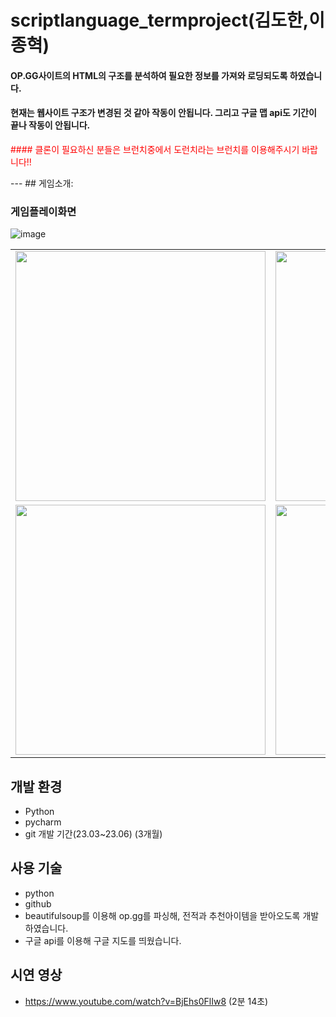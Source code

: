 # scriptlanguage_termproject(김도한,이종혁)

#### OP.GG사이트의 HTML의 구조를 분석하여 필요한 정보를 가져와 로딩되도록 하였습니다.
#### 현재는 웹사이트 구조가 변경된 것 같아 작동이 안됩니다. 그리고 구글 맵 api도 기간이 끝나 작동이 안됩니다.
<p style="color:red;">#### 클론이 필요하신 분들은 브런치중에서 도런치라는 브런치를 이용해주시기 바랍니다!!</p>
---
## 게임소개:

### 게임플레이화면
![image](https://github.com/user-attachments/assets/4d781a12-78be-40bf-8821-74cd3af6eb24)

<table>
  <tr>
    <td><img src="https://github.com/user-attachments/assets/e3d06365-cb4a-4426-9893-81a7526a1fd3" width="400"/></td>
    <td><img src="https://github.com/user-attachments/assets/10e73559-f68f-4fed-b8c6-7d44973c7583" width="400"/></td>
  </tr>
  <tr>
    <td><img src="https://github.com/user-attachments/assets/71887ca6-da00-4810-9dc2-30dc7b885b17" width="400"/></td>
    <td><img src="https://github.com/user-attachments/assets/1226b76c-21d3-440c-9f9e-7d4a28077232" width="400"/></td>
  </tr>
</table>


## 개발 환경

- Python
- pycharm
- git 개발 기간(23.03~23.06) (3개월)


## 사용 기술

- python
- github
- beautifulsoup를 이용해 op.gg를 파싱해, 전적과 추천아이템을 받아오도록 개발하였습니다.
- 구글 api를 이용해 구글 지도를 띄웠습니다.


## 시연 영상
- https://www.youtube.com/watch?v=BjEhs0FlIw8 (2분 14초)

